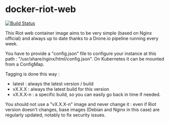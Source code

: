 # docker-riot-web
[![Build Status](https://cloud.drone.io/api/badges/tlemarchand/docker-riot-web/status.svg)](https://cloud.drone.io/tlemarchand/docker-riot-web)

This Riot web container image aims to be very simple (based on Nginx official) and always up to date thanks to a Drone.io pipeline running every week.

You have to provide a "config.json" file to configure your instance at this path : "/usr/share/nginx/html/config.json".
On Kubernetes it can be mounted from a ConfigMap.

Tagging is done this way :
* latest : always the latest version / build
* vX.X.X : always the latest build for this version
* vX.X.X-n : a specific build, so you can easily go back in time if needed.

You should not use a "vX.X.X-n" image and never change it : even if Riot version doesn't changes, base images (Debian and Nginx in this case) are regularly updated, notably to fix security issues.
